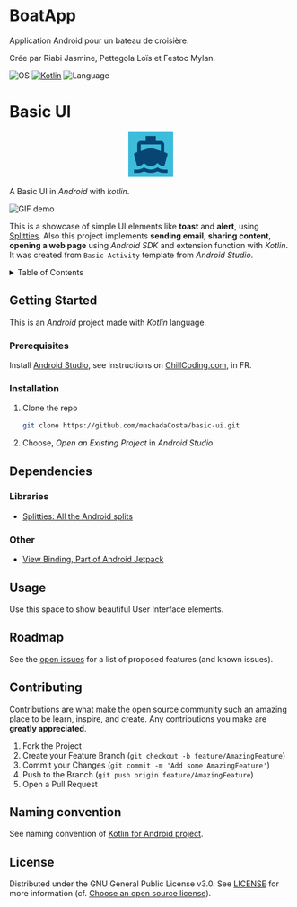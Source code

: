 # BoatApp

Application Android pour un bateau de croisière.

Crée par Riabi Jasmine, Pettegola Loïs et Festoc Mylan.

![OS](https://badgen.net/badge/OS/Android?icon=https://raw.githubusercontent.com/androiddevnotes/awesome-android-kotlin-apps/master/assets/android.svg&color=3ddc84)
[![Kotlin](https://img.shields.io/badge/Kotlin-1.1.2-blue.svg)](http://kotlinlang.org)
![Language](https://img.shields.io/github/languages/top/cortinico/kotlin-android-template?color=blue&logo=kotlin)

# Basic UI

<p align="center">
  <img src="app/src/main/ic_launcher-playstore.png" alt="Basic UI logo" width="80" height="80">
</p>

A Basic UI in _Android_ with _kotlin_.

![GIF demo](app/src/main/basic-ui.gif)

This is a showcase of simple UI elements like **toast** and **alert**, using [Splitties](https://github.com/LouisCAD/Splitties).
Also this project implements **sending email**, **sharing content**, **opening a web page**
using _Android SDK_ and extension function with _Kotlin_.
It was created from `Basic Activity` template from _Android Studio_.

<!-- TABLE OF CONTENTS -->
<details close>
  <summary>Table of Contents</summary>
  <ul>
    <li>
      <a href="#getting-started">Getting Started</a>
      <ul>
        <li><a href="#prerequisites">Prerequisites</a></li>
        <li><a href="#installation">Installation</a></li>
      </ul>
    </li>
    <li><a href="#dependencies">Dependencies</a></li>
    <li><a href="#usage">Usage</a></li>
    <li><a href="#roadmap">Roadmap</a></li>
    <li><a href="#contributing">Contributing</a></li>
    <li><a href="#naming-convention">Naming convention</a></li>
    <li><a href="#license">License</a></li>
    <li><a href="#related-blog-posts-in-fr">Related blog posts in FR</a></li>
    <li><a href="#contact">Contact</a></li>
  </ul>
</details>

## Getting Started

This is an _Android_ project made with _Kotlin_ language.

### Prerequisites

Install [Android Studio](https://developer.android.com/studio), see instructions
on [ChillCoding.com](https://www.chillcoding.com/blog/2016/08/03/android-studio-installation/),
in FR.

### Installation

1. Clone the repo
   ```sh
   git clone https://github.com/machadaCosta/basic-ui.git
   ```
2. Choose, _Open an Existing Project_ in _Android Studio_

## Dependencies

### Libraries
  * [Splitties: All the Android splits](https://github.com/LouisCAD/Splitties)

### Other
  * [View Binding, Part of Android Jetpack](https://developer.android.com/topic/libraries/view-binding)

## Usage

Use this space to show beautiful User Interface elements.

## Roadmap

See the [open issues](https://github.com/machadaCosta/basic-ui/issues) for a list of proposed features (and known issues).

## Contributing

Contributions are what make the open source community such an amazing place to be learn, inspire, and create. Any contributions you make are **greatly appreciated**.

1. Fork the Project
2. Create your Feature Branch (`git checkout -b feature/AmazingFeature`)
3. Commit your Changes (`git commit -m 'Add some AmazingFeature'`)
4. Push to the Branch (`git push origin feature/AmazingFeature`)
5. Open a Pull Request

## Naming convention

See naming convention of [Kotlin for Android project](https://gitlab.com/chillcoding-at-the-beach/kotlin-for-android/-/wikis/Naming-Convention).

## License

Distributed under the GNU General Public License v3.0. See [LICENSE](https://github.com/machadaCosta/basic-ui/blob/main/LICENSE) for more information (cf. [Choose an open source license](https://choosealicense.com/)).
